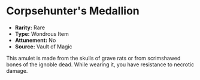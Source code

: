 # Corpsehunter's Medallion

- **Rarity:** Rare
- **Type:** Wondrous Item
- **Attunement:** No
- **Source:** Vault of Magic

This amulet is made from the skulls of grave rats or from scrimshawed bones of the ignoble dead. While wearing it, you have resistance to necrotic damage.
